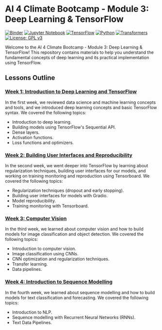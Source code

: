 # AI 4 Climate Bootcamp - Module 3: Deep Learning & TensorFlow

[![Binder](https://mybinder.org/badge_logo.svg)](https://mybinder.org/v2/gh/TheAIDojo/AI-for-Climate-Change/HEAD)
[![Jupyter Notebook](https://img.shields.io/badge/Launch-Jupyter%20Notebook-blue.svg)](https://nbviewer.org/github/TheAIDojo/AI-for-Climate-Change/tree/main/)
[![TensorFlow](https://img.shields.io/badge/TensorFlow-2.x-green.svg)](https://www.tensorflow.org/)
[![Python](https://img.shields.io/badge/Python-3.x-blue.svg)](https://www.python.org/)
[![Transformers](https://img.shields.io/badge/Transformers-2.8.0-orange)](https://huggingface.co/transformers/)
[![License: GPL v3](https://img.shields.io/badge/License-GPLv3-blue.svg)](https://www.gnu.org/licenses/gpl-3.0)


Welcome to the AI 4 Climate Bootcamp - Module 3: Deep Learning & TensorFlow! This repository contains materials to help you understand the fundamental concepts of deep learning and its practical implementation using TensorFlow.

## Lessons Outline

### [Week 1: Introduction to Deep Learning and TensorFlow](./Week%2001%20-%20Review%20and%20Intro%20to%20Deep%20Learning/)

In the first week, we reviewed data science and machine learning concepts and tools, and we introduced deep learning concepts and basic TensorFlow syntax. We covered the following topics:

- Introduction to deep learning.
- Building models using TensorFlow's Sequential API.
- Dense layers.
- Activation functions.
- Loss functions and optimizers.

### [Week 2: Building User Interfaces and Reproducibility](./Week%2002%20-%20Optimization%20and%20Regularization/)

In the second week, we went deeper into TensorFlow by learning about regularization techniques, building user interfaces for our models, and working on training monitoring and reproduction using Tensorboard. We covered the following topics:

- Regularization techniques (dropout and early stopping).
- Building user interfaces for models with Gradio.
- Model reproducibility.
- Training monitoring with Tensorboard.

### [Week 3: Computer Vision](./Week%2003%20-%20Introduction%20to%20Computer%20Vision/)

In the third week, we learned about computer vision and how to build models for image classification and object detection. We covered the following topics:

- Introduction to computer vision.
- Image classification using CNNs.
- CNN optimization and regularization techniques.
- Transfer learning.
- Data pipelines.


### [Week 4: Introduction to Sequence Modelling](./Week%2004%20-%20Introduction%20to%20Sequence%20Modelling/)

In the fourth week, we learned about sequence modelling and how to build models for text classification and forecasting. We covered the following topics:

- Introduction to NLP.
- Sequence modelling with Recurrent Neural Networks (RNNs).
- Text Data Pipelines.